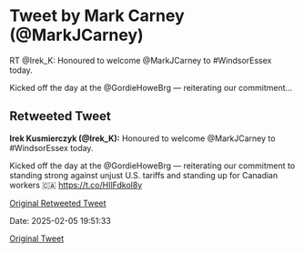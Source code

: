 # Tweet by Mark Carney (@MarkJCarney)

RT @Irek_K: Honoured to welcome @MarkJCarney to #WindsorEssex today.

Kicked off the day at the @GordieHoweBrg — reiterating our commitment…

## Retweeted Tweet

**Irek Kusmierczyk (@Irek_K):** Honoured to welcome @MarkJCarney to #WindsorEssex today.

Kicked off the day at the @GordieHoweBrg — reiterating our commitment to standing strong against unjust U.S. tariffs and standing up for Canadian workers 🇨🇦 https://t.co/HIlFdkol8y

[Original Retweeted Tweet](https://x.com/Irek_K/status/1887212638389584368)

Date: 2025-02-05 19:51:33

[Original Tweet](https://x.com/MarkJCarney/status/1887227583432953955)
